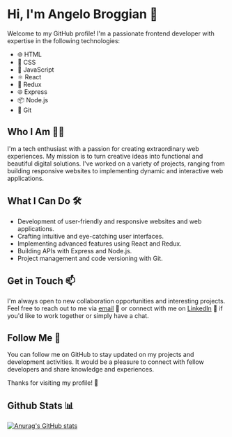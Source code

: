 # Hi, I'm Angelo Broggian 👋

Welcome to my GitHub profile! I'm a passionate frontend developer with expertise in the following technologies:

- 🌐 HTML
- 🎨 CSS
- 🚀 JavaScript
- ⚛️ React
- 🔄 Redux
- 🌐 Express
- 📦 Node.js
- 🐙 Git

## Who I Am 🧑‍💻

I'm a tech enthusiast with a passion for creating extraordinary web experiences. My mission is to turn creative ideas into functional and beautiful digital solutions. I've worked on a variety of projects, ranging from building responsive websites to implementing dynamic and interactive web applications.

## What I Can Do 🛠️

- Development of user-friendly and responsive websites and web applications.
- Crafting intuitive and eye-catching user interfaces.
- Implementing advanced features using React and Redux.
- Building APIs with Express and Node.js.
- Project management and code versioning with Git.
  
<!--
## Projects 🚀

Here are some of the projects I've worked on:

- [Project Name 1](link_to_project1): A brief description of project 1.
- [Project Name 2](link_to_project2): A brief description of project 2.
- [Project Name 3](link_to_project3): A brief description of project 3.
-->

## Get in Touch 📫

I'm always open to new collaboration opportunities and interesting projects. Feel free to reach out to me via [email](mailto:info@mineshop.it) 📧 or connect with me on [LinkedIn]([https://www.linkedin.com/in/your-name/](https://www.linkedin.com/in/angelo-broggian-78b734269/)) 💼 if you'd like to work together or simply have a chat.

## Follow Me 🔗

You can follow me on GitHub to stay updated on my projects and development activities. It would be a pleasure to connect with fellow developers and share knowledge and experiences.

Thanks for visiting my profile! 👀

## Github Stats 📊 

[![Anurag's GitHub stats](https://github-readme-stats.vercel.app/api?username=angeldevildev)](https://github.com/anuraghazra/github-readme-stats)
